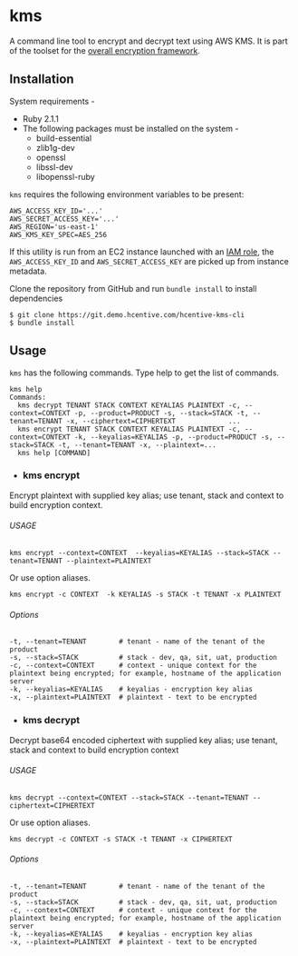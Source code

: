 kms
===
A command line tool to encrypt and decrypt text using AWS KMS. It is part of the toolset for the [overall encryption framework](https://hcentivetech-my.sharepoint.com/personal/satyendra_sharma_hcentive_com/_layouts/15/guestaccess.aspx?guestaccesstoken=1j4waC6Kg%2b90kbnOEiyD8BohYtSvUKuvhfPfj8Atne4%3d&docid=2_17e675c6f293b4a198e2aa50ef7903313).

Installation
------------
System requirements -
* Ruby 2.1.1
* The following packages must be installed on the system -
  * build-essential
  * zlib1g-dev
  * openssl
  * libssl-dev
  * libopenssl-ruby

`kms` requires the following environment variables to be present:
```
AWS_ACCESS_KEY_ID='...'
AWS_SECRET_ACCESS_KEY='...'
AWS_REGION='us-east-1'
AWS_KMS_KEY_SPEC=AES_256
```
If this utility is run from an EC2 instance launched with an [IAM role](http://docs.aws.amazon.com/AWSEC2/latest/UserGuide/iam-roles-for-amazon-ec2.html), the `AWS_ACCESS_KEY_ID` and `AWS_SECRET_ACCESS_KEY` are picked up from instance metadata.

Clone the repository from GitHub and run `bundle install` to install dependencies
```
$ git clone https://git.demo.hcentive.com/hcentive-kms-cli
$ bundle install
```

Usage
-----
`kms` has the following commands. Type help to get the list of commands.
```
kms help                 
Commands:
  kms decrypt TENANT STACK CONTEXT KEYALIAS PLAINTEXT -c, --context=CONTEXT -p, --product=PRODUCT -s, --stack=STACK -t, --tenant=TENANT -x, --ciphertext=CIPHERTEXT             ...
  kms encrypt TENANT STACK CONTEXT KEYALIAS PLAINTEXT -c, --context=CONTEXT -k, --keyalias=KEYALIAS -p, --product=PRODUCT -s, --stack=STACK -t, --tenant=TENANT -x, --plaintext=...
  kms help [COMMAND]
```

* ### kms encrypt
Encrypt plaintext with supplied key alias; use tenant, stack and context to build encryption context.

###### USAGE
`kms encrypt --context=CONTEXT  --keyalias=KEYALIAS --stack=STACK --tenant=TENANT --plaintext=PLAINTEXT`

Or use option aliases.

`kms encrypt -c CONTEXT  -k KEYALIAS -s STACK -t TENANT -x PLAINTEXT`

###### Options
```
-t, --tenant=TENANT        # tenant - name of the tenant of the product
-s, --stack=STACK          # stack - dev, qa, sit, uat, production
-c, --context=CONTEXT      # context - unique context for the plaintext being encrypted; for example, hostname of the application server
-k, --keyalias=KEYALIAS    # keyalias - encryption key alias
-x, --plaintext=PLAINTEXT  # plaintext - text to be encrypted
```

* ### kms decrypt
Decrypt base64 encoded ciphertext with supplied key alias; use tenant, stack and context to build encryption context

###### USAGE
`kms decrypt --context=CONTEXT --stack=STACK --tenant=TENANT --ciphertext=CIPHERTEXT`

Or use option aliases.

`kms decrypt -c CONTEXT -s STACK -t TENANT -x CIPHERTEXT`

###### Options
```
-t, --tenant=TENANT        # tenant - name of the tenant of the product
-s, --stack=STACK          # stack - dev, qa, sit, uat, production
-c, --context=CONTEXT      # context - unique context for the plaintext being encrypted; for example, hostname of the application server
-k, --keyalias=KEYALIAS    # keyalias - encryption key alias
-x, --plaintext=PLAINTEXT  # plaintext - text to be encrypted
```
